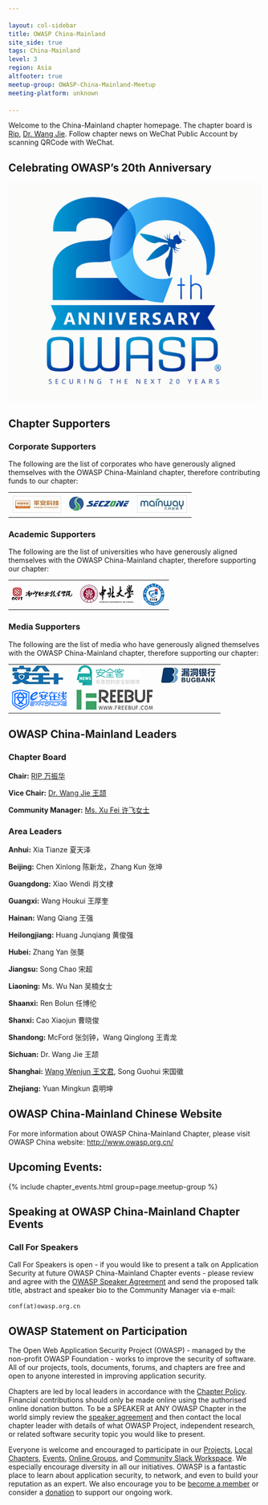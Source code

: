 ```yaml
---

layout: col-sidebar
title: OWASP China-Mainland
site_side: true
tags: China-Mainland
level: 3
region: Asia
altfooter: true
meetup-group: OWASP-China-Mainland-Meetup
meeting-platform: unknown

---
```




Welcome to the China-Mainland chapter homepage. The chapter board is <a href="mailto:rip@owasp.org">Rip</a>, <a href="mailto:wangj@owasp.org.cn">Dr. Wang Jie</a>. Follow chapter news on WeChat Public Account by scanning QRCode with WeChat.

Celebrating OWASP’s 20th Anniversary
----------------
<img src="assets/images/OWASP 20th Anniversary.jpeg" alt=""/>

Chapter Supporters
----------------
### Corporate Supporters

The following are the list of corporates who have generously aligned themselves with the OWASP China-Mainland chapter, therefore contributing funds to our chapter:

<table cellpadding="15" cellspacing="0">
<tr>
<td>
<img src="assets/images/pingan.jpg" alt=""/>
</td>
<td>
<img src="assets/images/seczone.png" alt=""/>
</td>
<td>
<img src="assets/images/mainway.jpg" alt=""/>
</td>
</tr>
</table>

### Academic Supporters

The following are the list of universities who have generously aligned themselves with the OWASP China-Mainland chapter, therefore supporting our chapter:

<table cellpadding="15" cellspacing="0">
<tr>
<td>
<img src="assets/images/uni_nanning.png" alt=""/>
</td>
<td>
<img src="assets/images/uni_zhongbei.jpg" alt=""/>
</td>
<td>
<img src="assets/images/uni_changzhou.png" alt=""/>
</td>
</tr>
</table>
  
### Media Supporters

The following are the list of media who have generously aligned themselves with the OWASP China-Mainland chapter, therefore supporting our chapter:

<table cellpadding="15" cellspacing="0">
<tr>
<td>
<img src="assets/images/med_anquanjia.jpg" alt=""/>
</td>
<td>
<img src="assets/images/med_anquanke.png" alt=""/>
</td>
<td>
<img src="assets/images/med_bugbank.jpg" alt=""/>
</td>
</tr>
<tr>
<td>
<img src="assets/images/med_eanzaixian.png" alt=""/>
</td>
<td>
<img src="assets/images/med_FreeBuf.png" alt=""/>
</td>
<td>
</td>
</tr>
</table>

OWASP China-Mainland Leaders
----------------
### Chapter Board
**Chair:** <a href="mailto:rip@owasp.org">RIP 万振华</a> 

**Vice Chair:** <a href="mailto:wangj@owasp.org.cn">Dr. Wang Jie 王颉</a>

**Community Manager:** <a href="miya@owasp.org.cn"> Ms. Xu Fei 许飞女士</a>


### Area Leaders

**Anhui:** Xia Tianze 夏天泽

**Beijing:**  Chen Xinlong 陈新龙，Zhang Kun 张坤

**Guangdong:** Xiao Wendi 肖文棣

**Guangxi:** Wang Houkui 王厚奎

**Hainan:** Wang Qiang 王强

**Heilongjiang:** Huang Junqiang 黄俊强

**Hubei:** Zhang Yan 张龑

**Jiangsu:** Song Chao 宋超

**Liaoning:** Ms. Wu Nan 吴楠女士

**Shaanxi:** Ren Bolun 任博伦

**Shanxi:** Cao Xiaojun 曹晓俊

**Shandong:** McFord 张剑钟，Wang Qinglong 王青龙

**Sichuan:** Dr. Wang Jie 王颉

**Shanghai:** <a href="mailto:shanda.wang@owasp.org.cn"> Wang Wenjun 王文君</a>, Song Guohui 宋国徽
  
**Zhejiang:** Yuan Mingkun 袁明坤

OWASP China-Mainland Chinese Website
----------------
For more information about OWASP China-Mainland Chapter, please visit OWASP China website: http://www.owasp.org.cn/

## Upcoming Events:

{% include chapter_events.html group=page.meetup-group %}
 
Speaking at OWASP China-Mainland Chapter Events
---------------------------------------

### Call For Speakers

Call For Speakers is open - if you would like to present a talk on Application Security at future OWASP China-Mainland Chapter events - please review and agree with the [OWASP Speaker Agreement](https://owasp.org/www-policy/) and send the proposed talk title, abstract and speaker bio to the Community Manager via e-mail:

`conf(at)owasp.org.cn`

OWASP Statement on Participation
----------------

The Open Web Application Security Project (OWASP) - managed by the non-profit OWASP Foundation - works to improve the security of software. All of our projects, tools, documents, forums, and chapters are free and open to anyone interested in improving application security. 

Chapters are led by local leaders in accordance with the [Chapter Policy](https://owasp.org/www-policy/). Financial contributions should only be made online using the authorised online donation button. To be a SPEAKER at ANY OWASP Chapter in the world simply review the [speaker agreement](https://owasp.org/www-policy/) and then contact the local chapter leader with details of what OWASP Project, independent research, or related software security topic you would like to present.

Everyone is welcome and encouraged to participate in our [Projects](/projects), [Local Chapters](/chapters), [Events](/events), [Online Groups](https://groups.google.com/a/owasp.com/), and [Community Slack Workspace](https://owasp.slack.com/). We especially encourage diversity in all our initiatives. OWASP is a fantastic place to learn about application security, to network, and even to build your reputation as an expert. We also encourage you to be [become a member](/membership) or consider a [donation](/donate) to support our ongoing work.

